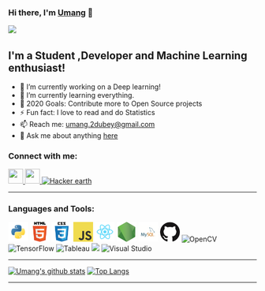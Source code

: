 ### Hi there, I'm [Umang](https://github.com/umangdubey) 👋

<img src="https://komarev.com/ghpvc/?username=umangdubey&color=brightgreen&style=plastic" />
</p>

## I'm a Student ,Developer and Machine Learning enthusiast!
- 🔭 I’m currently working on a Deep learning!
- 🌱 I’m currently learning everything.
- 🥅 2020 Goals: Contribute more to Open Source projects
- ⚡ Fun fact: I love to read and do Statistics
- 📫 Reach me: [umang.2dubey@gmail.com](mailto:umang.2dubey@gmail.com)
- 💬 Ask me about anything [here](https://github.com/umangdubey/umangdubey/issues)

### Connect with me:

<a href="https://www.linkedin.com/in/umang-dubey-7b1466118/">
  <img height="30"width="30px" src="https://github.com/umangdubey/ReadME_md/blob/master/linkedin.svg" />
</a>


<a href="https://www.hackerrank.com/umang_2dubey">
  <img height="30"width="30px" src="https://github.com/umangdubey/ReadME_md/blob/master/iconfinder_160_Hackerrank_logo_logos_4373234.svg" />
</a>
<a href="https://www.hackerearth.com/@umang.2dubey">                                                                                                                                    
<img height="30" width="30px" alt="Hacker earth" src="https://cdn.clipart.email/ccf18953616be05fd706baf7e5ba59b7_filehackerearth-logopng-wikimedia-commons_1000-1000.png" />
</a>
<br />

<p > 


---
### Languages and Tools:
<p>
<img height="40" alt="Python" src="https://raw.githubusercontent.com/github/explore/80688e429a7d4ef2fca1e82350fe8e3517d3494d/topics/python/python.png"/>
<img height="40" alt="HTML" src="https://raw.githubusercontent.com/github/explore/80688e429a7d4ef2fca1e82350fe8e3517d3494d/topics/html/html.png">
<img height="40" alt="CSS" src="https://raw.githubusercontent.com/github/explore/80688e429a7d4ef2fca1e82350fe8e3517d3494d/topics/css/css.png">
<img height="40" alt="JavaScript" src="https://raw.githubusercontent.com/github/explore/80688e429a7d4ef2fca1e82350fe8e3517d3494d/topics/javascript/javascript.png">
<img height="40" alt="React.js" src="https://raw.githubusercontent.com/github/explore/80688e429a7d4ef2fca1e82350fe8e3517d3494d/topics/react/react.png">
<img height="40" alt="Node.js" src="https://raw.githubusercontent.com/github/explore/80688e429a7d4ef2fca1e82350fe8e3517d3494d/topics/nodejs/nodejs.png">
<img height="40" alt="MySql" src="https://raw.githubusercontent.com/github/explore/5c058a388828bb5fde0bcafd4bc867b5bb3f26f3/topics/mysql/mysql.png">
<img height="40" alt="GitHub" src="https://raw.githubusercontent.com/github/explore/78df643247d429f6cc873026c0622819ad797942/topics/github/github.png"> 
<img height="40" alt="OpenCV" src="https://www.vectorlogo.zone/logos/opencv/opencv-icon.svg">
<img height="40" alt="TensorFlow" src="https://www.vectorlogo.zone/logos/tensorflow/tensorflow-icon.svg">
<img height="40" alt="Tableau" src="https://images.saasworthy.com/tableau_712_logo_1576729815_zg5qw.png">
<img height="35" alte="Matplotlib" src="https://matplotlib.org/_static/logo2_compressed.svg">
<img height="40" alt="Visual Studio" src="https://www.vectorlogo.zone/logos/visualstudio_code/visualstudio_code-icon.svg">
</p>



---
[![Umang's github stats](https://github-readme-stats.vercel.app/api?username=umangdubey&show_icons=true&theme=algolia)](https://github.com/umangdubey/github-readme-stats)
[![Top Langs](https://github-readme-stats.vercel.app/api/top-langs/?username=umangdubey&layout=compact&theme=radical)](https://github.com/umangdubey/github-readme-stats)



---
